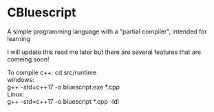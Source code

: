 # CBluescript
A simple programming language with a "partial compiler", intended for learning 

I will update this read me later but there are several features that are 
comeing soon!

To compile c++:
  cd src/runtime <br>
  windows:<br>
    g++ -std=c++17 -o bluescript.exe \*.cpp<br>
  Linux:<br>
    g++ -std=c++17 -o bluescript \*.cpp -ldl
